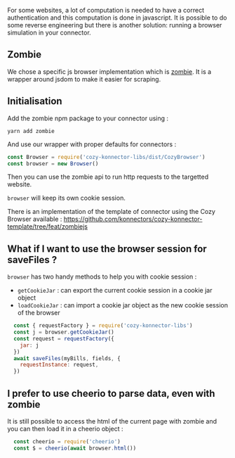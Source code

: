 For some websites, a lot of computation is needed to have a correct authentication and this
computation is done in javascript. It is possible to do some reverse engineering but there is
another solution: running a browser simulation in your connector.

## Zombie

We chose a specific js browser implementation which is [zombie](https://github.com/assaf/zombie).
It is a wrapper around jsdom to make it easier for scraping.

## Initialisation

Add the zombie npm package to your connector using :

```
yarn add zombie
```

And use our wrapper with proper defaults for connectors :

```js
const Browser = require('cozy-konnector-libs/dist/CozyBrowser')
const browser = new Browser()
```

Then you can use the zombie api to run http requests to the targetted website.

`browser` will keep its own cookie session.

There is an implementation of the template of connector using the Cozy Browser available :
https://github.com/konnectors/cozy-konnector-template/tree/feat/zombiejs

## What if I want to use the browser session for saveFiles ?

`browser` has two handy methods to help you with cookie session :
  * `getCookieJar` : can export the current cookie session in a cookie jar object
  * `loadCookieJar` : can import a cookie jar object as the new cookie session of the browser


```js
  const { requestFactory } = require('cozy-konnector-libs')
  const j = browser.getCookieJar()
  const request = requestFactory({
    jar: j
  })
  await saveFiles(myBills, fields, {
    requestInstance: request,
  })
```

## I prefer to use cheerio to parse data, even with zombie

It is still possible to access the html of the current page with zombie and you can then load it in
a cheerio object :

```js
  const cheerio = require('cheerio')
  const $ = cheerio(await browser.html())
```
